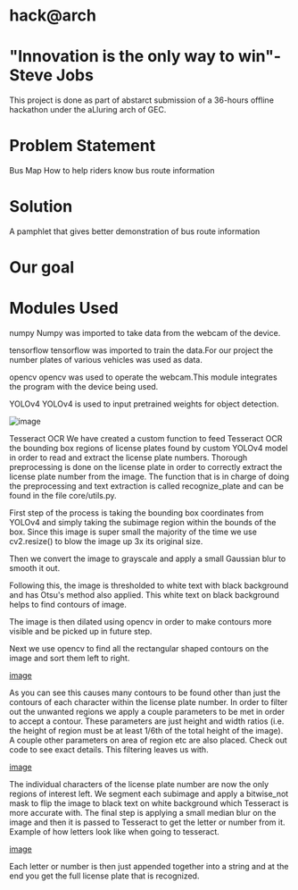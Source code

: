 # hack@arch

# "Innovation is the only way to win"- Steve Jobs
This project is done as part of abstarct submission of a 36-hours offline hackathon under the aLluring arch of GEC.

# Problem Statement
Bus Map How to help riders know bus route information

# Solution
A pamphlet that gives better demonstration of bus route information

# Our goal


# Modules Used
numpy
Numpy was imported to take data from the webcam of the device.

tensorflow
tensorflow was imported to train the data.For our project the number plates of various vehicles was used as data.

opencv
opencv was used to operate the webcam.This module integrates the program with the device being used.

YOLOv4
YOLOv4 is used to input pretrained weights for object detection.

![image](https://user-images.githubusercontent.com/92539781/174950685-134d36e2-bcd0-494b-8b40-8b6baeaad042.png)

Tesseract OCR
We have created a custom function to feed Tesseract OCR the bounding box regions of license plates found by custom YOLOv4 model in order to read and extract the license plate numbers. Thorough preprocessing is done on the license plate in order to correctly extract the license plate number from the image. The function that is in charge of doing the preprocessing and text extraction is called recognize_plate and can be found in the file core/utils.py.

First step of the process is taking the bounding box coordinates from YOLOv4 and simply taking the subimage region within the bounds of the box. Since this image is super small the majority of the time we use cv2.resize() to blow the image up 3x its original size.

Then we convert the image to grayscale and apply a small Gaussian blur to smooth it out.

Following this, the image is thresholded to white text with black background and has Otsu's method also applied. This white text on black background helps to find contours of image.

The image is then dilated using opencv in order to make contours more visible and be picked up in future step.

Next we use opencv to find all the rectangular shaped contours on the image and sort them left to right.

[image](https://user-images.githubusercontent.com/92539781/174951625-36ea8084-8229-4bca-8ac9-09ba8a7a362e.png)

As you can see this causes many contours to be found other than just the contours of each character within the license plate number. In order to filter out the unwanted regions we apply a couple parameters to be met in order to accept a contour. These parameters are just height and width ratios (i.e. the height of region must be at least 1/6th of the total height of the image). A couple other parameters on area of region etc are also placed. Check out code to see exact details. This filtering leaves us with.

[image](https://user-images.githubusercontent.com/92539781/174951593-c07e8357-82ee-4a23-a22a-46ddae695381.png)

The individual characters of the license plate number are now the only regions of interest left. We segment each subimage and apply a bitwise_not mask to flip the image to black text on white background which Tesseract is more accurate with. The final step is applying a small median blur on the image and then it is passed to Tesseract to get the letter or number from it. Example of how letters look like when going to tesseract.

[image](https://user-images.githubusercontent.com/92539781/174951554-206eb0d0-0e66-4cce-9cbc-379affaef56e.png)

Each letter or number is then just appended together into a string and at the end you get the full license plate that is recognized.

